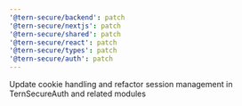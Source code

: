 ```yaml
---
'@tern-secure/backend': patch
'@tern-secure/nextjs': patch
'@tern-secure/shared': patch
'@tern-secure/react': patch
'@tern-secure/types': patch
'@tern-secure/auth': patch
---
```


Update cookie handling and refactor session management in TernSecureAuth and related modules
